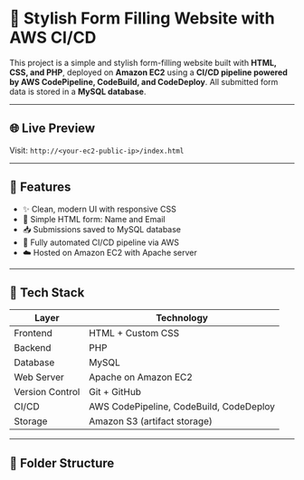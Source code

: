 # 📝 Stylish Form Filling Website with AWS CI/CD

This project is a simple and stylish form-filling website built with **HTML, CSS, and PHP**, deployed on **Amazon EC2** using a **CI/CD pipeline powered by AWS CodePipeline, CodeBuild, and CodeDeploy**. All submitted form data is stored in a **MySQL database**.

---

## 🌐 Live Preview

Visit: `http://<your-ec2-public-ip>/index.html`

---

## 🎯 Features

- ✨ Clean, modern UI with responsive CSS
- 🧾 Simple HTML form: Name and Email
- 📥 Submissions saved to MySQL database
- 🔁 Fully automated CI/CD pipeline via AWS
- ☁️ Hosted on Amazon EC2 with Apache server

---

## 🧱 Tech Stack

| Layer         | Technology                          |
|---------------|--------------------------------------|
| Frontend      | HTML + Custom CSS                   |
| Backend       | PHP                                 |
| Database      | MySQL                               |
| Web Server    | Apache on Amazon EC2                |
| Version Control | Git + GitHub                     |
| CI/CD         | AWS CodePipeline, CodeBuild, CodeDeploy |
| Storage       | Amazon S3 (artifact storage)        |

---

## 📁 Folder Structure





